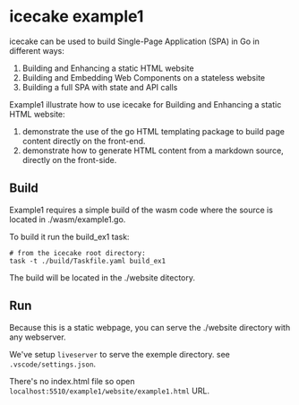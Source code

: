 # icecake example1

icecake can be used to build Single-Page Application (SPA) in Go in different ways:
1. Building and Enhancing a static HTML website
1. Building and Embedding Web Components on a stateless website
1. Building a full SPA with state and API calls

Example1 illustrate how to use icecake for Building and Enhancing a static HTML website: 

1. demonstrate the use of the go HTML templating package to build page content directly on the front-end. 
1. demonstrate how to generate HTML content from a markdown source, directly on the front-side.

## Build

Example1 requires a simple build of the wasm code where the source is located in ./wasm/example1.go.

To build it run the build_ex1 task:

```
# from the icecake root directory:
task -t ./build/Taskfile.yaml build_ex1
```

The build will be located in the ./website ditectory.

## Run

Because this is a static webpage, you can serve the ./website directory with any webserver. 

We've setup `liveserver` to serve the exemple directory. see `.vscode/settings.json`.

There's no index.html file so open `localhost:5510/example1/website/example1.html` URL.

